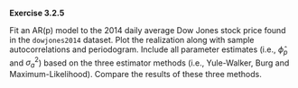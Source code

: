 **Exercise 3.2.5**

Fit an AR(p) model to the 2014 daily average Dow Jones stock price found in the `dowjones2014` dataset.
Plot the realization along with sample autocorrelations and periodogram.
Include all parameter estimates (i.e., $\hat\phi_p$ and $\sigma_a^2$) based on the three estimator methods (i.e., Yule-Walker, Burg and Maximum-Likelihood).
Compare the results of these three methods.
